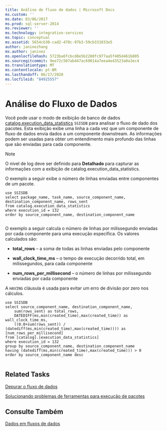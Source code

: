 ```yaml
---
title: Análise de fluxo de dados | Microsoft Docs
ms.custom: ''
ms.date: 03/06/2017
ms.prod: sql-server-2014
ms.reviewer: ''
ms.technology: integration-services
ms.topic: conceptual
ms.assetid: 5654cb30-cad2-470c-97b3-59cb331033e5
author: janinezhang
ms.author: janinez
ms.openlocfilehash: 5723ba6fcbcd8e5b2280fc977aa5f405d461b805
ms.sourcegitcommit: 9ee72c507ab447ac69014a7eea4e43523a0a3ec4
ms.translationtype: MT
ms.contentlocale: pt-BR
ms.lasthandoff: 06/17/2020
ms.locfileid: "84925557"
---
```

# <a name="analysis-of-data-flow"></a>Análise do Fluxo de Dados
  Você pode usar o modo de exibição de banco de dados [catalog.execution_data_statistics](../relational-databases/statistics/statistics.md) `SSISDB` para analisar o fluxo de dado dos pacotes. Esta exibição exibe uma linha a cada vez que um componente de fluxo de dados envia dados a um componente downstream. As informações podem ser usadas para obter um entendimento mais profundo das linhas que são enviadas para cada componente.  
  
> [!NOTE]  
>  O nível de log deve ser definido para **Detalhado** para capturar as informações com a exibição de catalog.execution_data_statistics.  
  
 O exemplo a seguir exibe o número de linhas enviadas entre componentes de um pacote.  
  
```  
use SSISDB  
select package_name, task_name, source_component_name, destination_component_name, rows_sent  
from catalog.execution_data_statistics  
where execution_id = 132  
order by source_component_name, destination_component_name  
  
```  
  
 O exemplo a seguir calcula o número de linhas por milissegundo enviadas por cada componente para uma execução específica. Os valores calculados são:  
  
-   **total_rows** – a soma de todas as linhas enviadas pelo componente  
  
-   **wall_clock_time_ms** – o tempo de execução decorrido total, em milissegundos, para cada componente  
  
-   **num_rows_per_millisecond** – o número de linhas por milissegundo enviadas por cada componente  
  
 A `HAVING` cláusula é usada para evitar um erro de divisão por zero nos cálculos.  
  
```  
use SSISDB  
select source_component_name, destination_component_name,  
    sum(rows_sent) as total_rows,  
    DATEDIFF(ms,min(created_time),max(created_time)) as wall_clock_time_ms,  
    ((0.0+sum(rows_sent)) / (datediff(ms,min(created_time),max(created_time)))) as [num_rows_per_millisecond]  
from [catalog].[execution_data_statistics]  
where execution_id = 132  
group by source_component_name, destination_component_name  
having (datediff(ms,min(created_time),max(created_time))) > 0  
order by source_component_name desc  
  
```  
  
## <a name="related-tasks"></a>Related Tasks  
 [Depurar o fluxo de dados](troubleshooting/debugging-data-flow.md)  
  
 [Solucionando problemas de ferramentas para execução de pacotes](troubleshooting/troubleshooting-tools-for-package-execution.md)  
  
## <a name="see-also"></a>Consulte Também  
 [Dados em fluxos de dados](data-flow/data-in-data-flows.md)  
  
  
